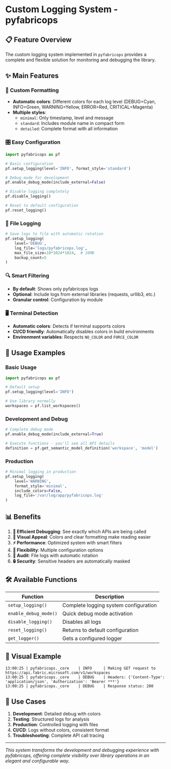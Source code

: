 # Custom Logging System - pyfabricops

## 📋 Feature Overview

The custom logging system implemented in `pyfabricops` provides a complete and flexible solution for monitoring and debugging the library.

## ✨ Main Features

### 🎨 **Custom Formatting**
- **Automatic colors**: Different colors for each log level (DEBUG=Cyan, INFO=Green, WARNING=Yellow, ERROR=Red, CRITICAL=Magenta)
- **Multiple styles**:
  - `minimal`: Only timestamp, level and message
  - `standard`: Includes module name in compact form
  - `detailed`: Complete format with all information

### 🎛️ **Easy Configuration**
```python
import pyfabricops as pf

# Basic configuration
pf.setup_logging(level='INFO', format_style='standard')

# Debug mode for development
pf.enable_debug_mode(include_external=False)

# Disable logging completely
pf.disable_logging()

# Reset to default configuration
pf.reset_logging()
```

### 📁 **File Logging**
```python
# Save logs to file with automatic rotation
pf.setup_logging(
    level='DEBUG',
    log_file='logs/pyfabricops.log',
    max_file_size=10*1024*1024,  # 10MB
    backup_count=5
)
```

### 🔍 **Smart Filtering**
- **By default**: Shows only pyfabricops logs
- **Optional**: Include logs from external libraries (requests, urllib3, etc.)
- **Granular control**: Configuration by module

### 🖥️ **Terminal Detection**
- **Automatic colors**: Detects if terminal supports colors
- **CI/CD friendly**: Automatically disables colors in build environments
- **Environment variables**: Respects `NO_COLOR` and `FORCE_COLOR`

## 🚀 **Usage Examples**

### Basic Usage
```python
import pyfabricops as pf

# Default setup
pf.setup_logging(level='INFO')

# Use library normally
workspaces = pf.list_workspaces()
```

### Development and Debug
```python
# Complete debug mode
pf.enable_debug_mode(include_external=True)

# Execute functions - you'll see all API details
definition = pf.get_semantic_model_definition('workspace', 'model')
```

### Production
```python
# Minimal logging in production
pf.setup_logging(
    level='WARNING',
    format_style='minimal',
    include_colors=False,
    log_file='/var/log/app/pyfabricops.log'
)
```

## 📊 **Benefits**

1. **🎯 Efficient Debugging**: See exactly which APIs are being called
2. **🎨 Visual Appeal**: Colors and clear formatting make reading easier
3. **⚡ Performance**: Optimized system with smart filters
4. **🔧 Flexibility**: Multiple configuration options
5. **📝 Audit**: File logs with automatic rotation
6. **🔒 Security**: Sensitive headers are automatically masked

## 🛠️ **Available Functions**

| Function | Description |
|----------|-------------|
| `setup_logging()` | Complete logging system configuration |
| `enable_debug_mode()` | Quick debug mode activation |
| `disable_logging()` | Disables all logs |
| `reset_logging()` | Returns to default configuration |
| `get_logger()` | Gets a configured logger |

## 🎨 **Visual Example**

```
13:00:25 | pyfabricops._core    | INFO     | Making GET request to https://api.fabric.microsoft.com/v1/workspaces
13:00:25 | pyfabricops._core    | DEBUG    | Headers: {'Content-Type': 'application/json', 'Authorization': 'Bearer ***'}
13:00:25 | pyfabricops._core    | DEBUG    | Response status: 200
```

## 🎯 **Use Cases**

1. **Development**: Detailed debug with colors
2. **Testing**: Structured logs for analysis
3. **Production**: Controlled logging with files
4. **CI/CD**: Logs without colors, consistent format
5. **Troubleshooting**: Complete API call tracing

---

*This system transforms the development and debugging experience with pyfabricops, offering complete visibility over library operations in an elegant and configurable way.*

